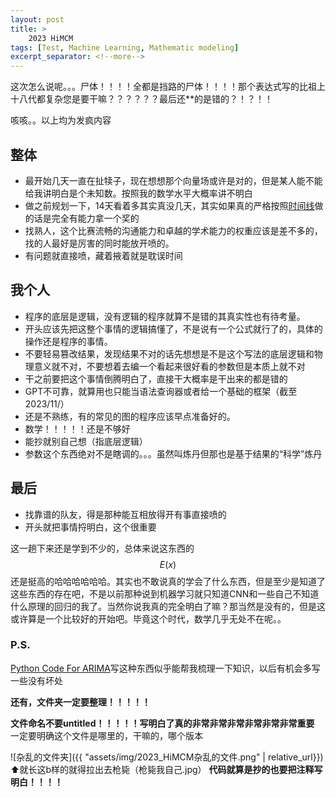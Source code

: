 ```yaml
---
layout: post
title: >
    2023 HiMCM
tags: [Test, Machine Learning, Mathematic modeling]
excerpt_separator: <!--more-->
---
```

这次怎么说呢。。。尸体！！！！全都是挡路的尸体！！！！那个表达式写的比祖上十八代都复杂您是要干嘛？？？？？？最后还**的是错的？！？！！
<!--more-->
咳咳。。以上均为发疯内容
## 整体
- 最开始几天一直在扯犊子，现在想想那个向量场或许是对的，但是某人能不能给我讲明白是个未知数。按照我的数学水平大概率讲不明白
- 做之前规划一下，14天看着多其实真没几天，其实如果真的严格按照[时间线](https://jeremyzxi.github.io/2023/10/23/HiMCM-Time.html)做的话是完全有能力拿一个奖的
- 找熟人，这个比赛流畅的沟通能力和卓越的学术能力的权重应该是差不多的，找的人最好是厉害的同时能放开喷的。
- 有问题就直接喷，藏着掖着就是耽误时间

## 我个人
- 程序的底层是逻辑，没有逻辑的程序就算不是错的其真实性也有待考量。
- 开头应该先把这整个事情的逻辑搞懂了，不是说有一个公式就行了的，具体的操作还是程序的事情。
- 不要轻易篡改结果，发现结果不对的话先想想是不是这个写法的底层逻辑和物理意义就不对，不要想着去编一个看起来很好看的参数但是本质上就不对
- 干之前要把这个事情倒腾明白了，直接干大概率是干出来的都是错的
- GPT不可靠，就算用也只能当语法查询器或者给一个基础的框架（截至2023/11/）
- 还是不熟练，有的常见的图的程序应该早点准备好的。
- 数学！！！！！还是不够好
- 能抄就别自己想（指底层逻辑）
- 参数这个东西绝对不是瞎调的。。。虽然叫炼丹但那也是基于结果的“科学”炼丹
## 最后
- 找靠谱的队友，得是那种能互相放得开有事直接喷的
- 开头就把事情捋明白，这个很重要

这一趟下来还是学到不少的，总体来说这东西的 $$E(x)$$ 还是挺高的哈哈哈哈哈哈。其实也不敢说真的学会了什么东西，但是至少是知道了这些东西的存在吧，不是以前那种说到机器学习就只知道CNN和一些自己不知道什么原理的回归的我了。当然你说我真的完全明白了嘛？那当然是没有的，但是这或许算是一个比较好的开始吧。毕竟这个时代，数学几乎无处不在呢。。


### P.S.
[Python Code For ARIMA](https://jeremyzxi.github.io/2023/10/16/ARIMA-code.html)写这种东西似乎能帮我梳理一下知识，以后有机会多写一些没有坏处

**还有，文件夹一定要整理！！！！！**

**文件命名不要untitled！！！！！写明白了真的非常非常非常非常非常非常重要** 一定要明确这个文件是哪里的，干嘛的，哪个版本

![杂乱的文件夹]({{ "assets/img/2023_HiMCM杂乱的文件.png" | relative_url}})
⬆️就长这b样的就得拉出去枪毙（枪毙我自己.jpg）
**代码就算是抄的也要把注释写明白！！！！**


